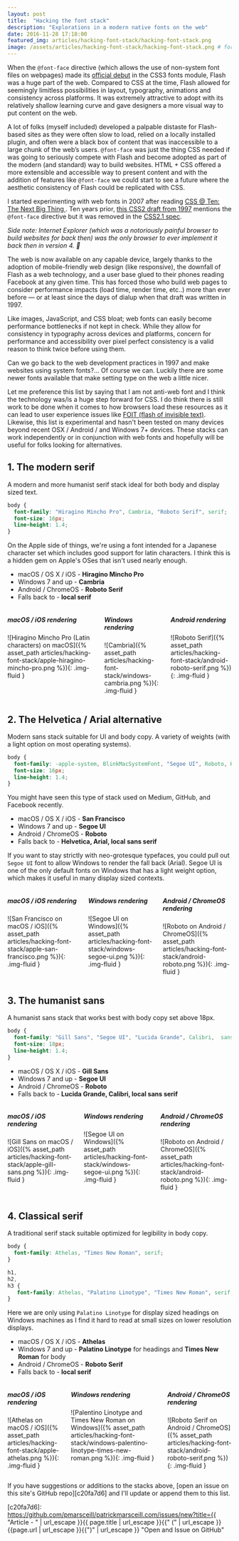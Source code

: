 ```yaml
---
layout: post
title:  "Hacking the font stack"
description: "Explorations in a modern native fonts on the web"
date: 2016-11-28 17:18:00
featured_img: articles/hacking-font-stack/hacking-font-stack.png
image: /assets/articles/hacking-font-stack/hacking-font-stack.png # for open graph
---
```


When the `@font-face` directive (which allows the use of non-system font files on webpages) made its [official debut][423c2466] in the CSS3 fonts module, Flash was a huge part of the web. Compared to CSS at the time, Flash allowed for seemingly limitless possibilities in layout, typography, animations and consistency across platforms.  It was extremely attractive to adopt with its relatively shallow learning curve and gave designers a more visual way to put content on the web.

A lot of folks (myself included) developed a palpable distaste for Flash-based sites as they were often slow to load, relied on a locally installed plugin, and often were a black box of content that was inaccessible to a large chunk of the web’s users. `@font-face` was just the thing CSS needed if was going to seriously compete with Flash and become adopted as part of the modern (and standard) way to build websites. HTML + CSS offered a more extensible and accessible way to present content and with the addition of features like `@font-face` we could start to see a future where the aesthetic consistency of Flash could be replicated with CSS.

I started experimenting with web fonts in 2007 after reading [CSS @ Ten: The Next Big Thing
][039e80cc]. Ten years prior, [this CSS2 draft from 1997][5ad770fe] mentions the `@font-face` directive but it was removed in the [CSS2.1 spec][964be9d5].

_Side note: Internet Explorer (which was a notoriously painful browser to build websites for back then) was the only browser to ever implement it back then in version 4. :clap:_

  [964be9d5]: https://www.w3.org/TR/CSS21/ "Cascading Style Sheets Level 2 Revision 1 (CSS 2.1) Specification"
  [5ad770fe]: https://www.w3.org/TR/WD-CSS2-971104/cover.html "CSS 2 Specification - W3C Working Draft 04-November-1997"
  [039e80cc]: http://alistapart.com/article/cssatten "CSS @ Ten: The Next Big Thing"
  [423c2466]: https://www.w3.org/TR/2001/WD-css3-fonts-20010731/ "CSS3 module: Fonts, W3C Working Draft 31-July-2001"

The web is now available on any capable device, largely thanks to the adoption of mobile-friendly web design (like responsive), the downfall of Flash as a web technology, and a user base glued to their phones reading Facebook at any given time. This has forced those who build web pages to consider performance impacts (load time, render time, etc..) more than ever before &mdash; or at least since the days of dialup when that draft was written in 1997.

Like images, JavaScript, and CSS bloat; web fonts can easily become performance bottlenecks if not kept in check. While they allow for consistency in typography across devices and platforms, concern for performance and accessibility over pixel perfect consistency is a valid reason to think twice before using them.

Can we go back to the web development practices in 1997 and make websites using system fonts?... Of course we can. Luckily there are some newer fonts available that make setting type on the web a little nicer.

Let me preference this list by saying that I am not anti-web font and I think the technology was/is a huge step forward for CSS. I do think there is still work to be done when it comes to how browsers load these resources as it can lead to user experience issues like [FOIT (flash of invisible text)][5038a6bd]. Likewise, this list is experimental and hasn't been tested on many devices beyond recent OSX / Android / and Windows 7+ devices. These stacks can work independently or in conjunction with web fonts and hopefully will be useful for folks looking for alternatives.

[5038a6bd]: https://css-tricks.com/fout-foit-foft/ "FOUT, FOIT, FOFT"

## 1. The modern serif

A modern and more humanist serif stack ideal for both body and display sized text.

```css
body {
  font-family: "Hiragino Mincho Pro", Cambria, "Roboto Serif", serif;
  font-size: 16px;
  line-height: 1.4;
}
```

On the Apple side of things, we're using a font intended for a Japanese character set which includes good support for latin characters. I think this is a hidden gem on Apple's OSes that isn't used nearly enough.

-   macOS / OS X / iOS - **Hiragino Mincho Pro**
-   Windows 7 and up - **Cambria**
-   Android / ChromeOS - **Roboto Serif**
-   Falls back to - **local serif**

<div class="position-lg-relative clearfix post-content-full">
<div class="columns gut-sm">
<div class="one-third-lg column" markdown="1">

##### macOS / iOS rendering
![Hiragino Mincho Pro (Latin characters) on macOS]({% asset_path articles/hacking-font-stack/apple-hiragino-mincho-pro.png %}){: .img-fluid }

</div>
<div class="one-third-lg column"  markdown="1">

##### Windows rendering
![Cambria]({% asset_path articles/hacking-font-stack/windows-cambria.png %}){: .img-fluid }

</div>
<div class="one-third-lg column"  markdown="1">

##### Android rendering
![Roboto Serif]({% asset_path articles/hacking-font-stack/android-roboto-serif.png %}){: .img-fluid }

</div>
</div>
</div>

## 2. The Helvetica / Arial alternative

Modern sans stack suitable for UI and body copy. A variety of weights (with a light option on most operating systems).

```css
body {
  font-family: -apple-system, BlinkMacSystemFont, "Segoe UI", Roboto, Helvetica, Arial, sans-serif;
  font-size: 16px;
  line-height: 1.4;
}
```

You might have seen this type of stack used on Medium, GitHub, and Facebook recently.

-   macOS / OS X / iOS - **San Francisco**
-   Windows 7 and up - **Segoe UI**
-   Android / ChromeOS - **Roboto**
-   Falls back to - **Helvetica, Arial, local sans serif**

If you want to stay strictly with neo-grotesque typefaces, you could pull out `Segoe UI` font to allow Windows to render the fall back (Arial). Segoe UI is one of the only default fonts on Windows that has a light weight option, which makes it useful in many display sized contexts.

<div class="position-lg-relative clearfix post-content-full">
<div class="columns gut-sm">
<div class="one-third-lg column" markdown="1">

##### macOS / iOS rendering
![San Francisco on macOS / iOS]({% asset_path articles/hacking-font-stack/apple-san-francisco.png %}){: .img-fluid }

</div>
<div class="one-third-lg column"  markdown="1">

##### Windows rendering
![Segoe UI on Windows]({% asset_path articles/hacking-font-stack/windows-segoe-ui.png %}){: .img-fluid }

</div>
<div class="one-third-lg column"  markdown="1">

##### Android / ChromeOS rendering
![Roboto on Android / ChromeOS]({% asset_path articles/hacking-font-stack/android-roboto.png %}){: .img-fluid }

</div>
</div>
</div>

## 3. The humanist sans

A humanist sans stack that works best with body copy set above 18px.

```css
body {
  font-family: "Gill Sans", "Segoe UI", "Lucida Grande", Calibri,  sans-serif;
  font-size: 18px;
  line-height: 1.4;
}
```

-   macOS / OS X / iOS - **Gill Sans**  
-   Windows 7 and up - **Segoe UI**
-   Android / ChromeOS - **Roboto**
-   Falls back to - **Lucida Grande, Calibri, local sans serif**

<div class="position-lg-relative clearfix post-content-full">
<div class="columns gut-sm">
<div class="one-third-lg column" markdown="1">

##### macOS / iOS rendering
![Gill Sans on macOS / iOS]({% asset_path articles/hacking-font-stack/apple-gill-sans.png %}){: .img-fluid }

</div>
<div class="one-third-lg column"  markdown="1">

##### Windows rendering
![Segoe UI on Windows]({% asset_path articles/hacking-font-stack/windows-segoe-ui.png %}){: .img-fluid }

</div>
<div class="one-third-lg column"  markdown="1">

##### Android / ChromeOS rendering
![Roboto on Android / ChromeOS]({% asset_path articles/hacking-font-stack/android-roboto.png %}){: .img-fluid }

</div>
</div>
</div>

## 4. Classical serif

A traditional serif stack suitable optimized for legibility in body copy.

```css
body {
  font-family: Athelas, "Times New Roman", serif;
}

h1,
h2,
h3 {
   font-family: Athelas, "Palatino Linotype", "Times New Roman", serif;
}
```

Here we are only using `Palatino Linotype` for display sized headings on Windows machines as I find it hard to read at small sizes on lower resolution displays.

-   macOS / OS X / iOS - **Athelas**
-   Windows 7 and up - **Palatino Linotype** for headings and **Times New Roman** for body
-   Android / ChromeOS - **Roboto Serif**
-   Falls back to - **local serif**

<div class="position-lg-relative clearfix post-content-full">
<div class="columns gut-sm">
<div class="one-third-lg column" markdown="1">

##### macOS / iOS rendering
![Athelas on macOS / iOS]({% asset_path articles/hacking-font-stack/apple-athelas.png %}){: .img-fluid }

</div>
<div class="one-third-lg column"  markdown="1">

##### Windows rendering
![Palentino Linotype and Times New Roman on Windows]({% asset_path articles/hacking-font-stack/windows-palentino-linotype-times-new-roman.png %}){: .img-fluid }

</div>
<div class="one-third-lg column"  markdown="1">

##### Android / ChromeOS rendering
![Roboto Serif on Android / ChromeOS]({% asset_path articles/hacking-font-stack/android-roboto-serif.png %}){: .img-fluid }

</div>
</div>
</div>

If you have suggestions or additions to the stacks above, [open an issue on this site's GitHub repo][c20fa7d6] and I'll update or append them to this list.

  [c20fa7d6]: https://github.com/pmarsceill/patrickmarsceill.com/issues/new?title={{ "Article - " | url_escape }}{{ page.title | url_escape }}{{" (" | url_escape }}{{page.url | url_escape }}{{")" | url_escape }} "Open and Issue on GitHub"
